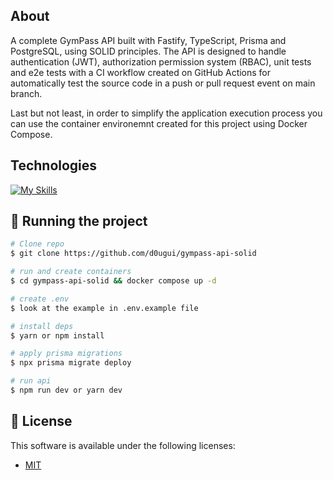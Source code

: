 ## About

A complete GymPass API built with Fastify, TypeScript, Prisma and PostgreSQL, using SOLID principles. The API is designed to handle authentication (JWT), authorization permission system (RBAC), unit tests and e2e tests with a CI workflow created on GitHub Actions for automatically test the source code in a push or pull request event on main branch.

Last but not least, in order to simplify the application execution process you can use the container environemnt created for this project using Docker Compose.

## Technologies

[![My Skills](https://skillicons.dev/icons?i=nodejs,typescript,prisma,postgres,docker,githubactions)](https://skillicons.dev)

## 🚀 Running the project

```bash
# Clone repo
$ git clone https://github.com/d0ugui/gympass-api-solid

# run and create containers
$ cd gympass-api-solid && docker compose up -d

# create .env
$ look at the example in .env.example file

# install deps
$ yarn or npm install

# apply prisma migrations
$ npx prisma migrate deploy

# run api
$ npm run dev or yarn dev
```

## 📝 License

This software is available under the following licenses:

- [MIT](https://rem.mit-license.org)

<!-- ## RFs (Requisitos funcionais)

- [x] Deve ser possível se cadastrar;
- [x] Deve ser possível se autenticar;
- [x] Deve ser possível obter o perfil de um usuário logado;
- [x] Deve ser possível obter o número de check-ins realizados pelo usuário logado;
- [x] Deve ser possível o usuário obter seu histórico de check-ins;
- [x] Deve ser possível o usuário buscar academias pŕoximas até 10km;
- [x] Deve ser possível o usuário buscar academias pelo nome;
- [x] Deve ser possível o usuário realizar check-in em uma academia;
- [x] Deve ser possível validar o check-in de um usuário;
- [x] Deve ser possível cadastrar uma academia;

## RNs (Regras de negócio)

- [x] O usuário não deve poder se cadastrar com um email duplicado;
- [x] O usuário não pode fazer dois check-ins no mesmo dia;
- [x] O usuário não pode fazer check-in se não estiver perto (100m) da academia;
- [x] O check-in só pode ser validado até 20 minutos após criado;
- [x] O check-in só pode ser validado por administradores;
- [x] A academia só pode ser cadastrada por administradores;

## RNFs (Requisitos não-funcionais)

- [x] A senha do usuário precisa estar criptografada;
- [x] Os dados da aplicação precisam estar persistidos em um banco PostgreSQL;
- [x] Todas listas de dados precisam estar paginadas com 20 items por página;
- [x] O usuário deve ser identificado por um JWT (JSON Web Token); -->
